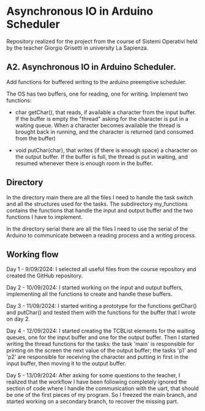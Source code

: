 # Asynchronous IO in Arduino Scheduler

Repository realized for the project from the course of Sistemi Operativi held by the teacher Giorgio Grisetti in university La Sapienza.

## A2. Asynchronous IO in Arduino Scheduler.
Add functions for buffered writing to the arduino preemptive scheduler.

The OS has two buffers, one for reading, one for writing.
Implement two functions:

* char getChar(), that reads, if available a character from the input buffer.
    If the buffer is empty the "thread" asking for the character
    is put in a waiting queue.
    When a character becomes available the thread is brought back in running,
    and the character is returned (and consumed from the buffer)

* void putChar(char), that writes (if there is enough space) a character on the output buffer.
    If the buffer is full, the thread is put in waiting, and resumed whenever there is enough room
    in the buffer.

## Directory 
In the directory main there are all the files I need to handle the task switch and all the structures used for the tasks. The subdirectory my_functions contains the functions that handle the input and output buffer and the two functions I have to implement.

In the directory serial there are all the files I need to use the serial of the Arduino to communicate between a reading process and a writing process.


## Working flow
Day 1 - 9/09/2024: I selected all useful files from the course repository and created the GitHub repository.

Day 2 - 10/09/2024: I started working on the input and output buffers, implementing all the functions to create and handle these buffers.

Day 3 - 11/09/2024: I started writing a prototype for the functions getChar() and putChar() and tested them with the functions for the buffer that I wrote on day 2.

Day 4 - 12/09/2024: I started creating the TCBList elements for the waiting queues, one for the input buffer and one for the output buffer. Then I started writing the thread functions for the tasks: the task 'main' is responsible for printing on the screen the next value of the output buffer; the tasks 'p1' and 'p2' are responsible for receiving the character and putting in first in the input buffer, then moving it to the output buffer.

Day 5 - 13/09/2024: After asking for some questions to the teacher, I realized that the workflow I have been following completely ignored the section of code where I handle the communication with the uart, that should be one of the first pieces of my program. So I freezed the main branch, and started working on a secondary branch, to recover the missing part.